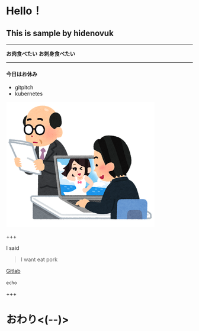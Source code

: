 # Hello！

## This is sample by hidenovuk

---


**お肉食べたい**
**お刺身食べたい**


---


#### 今日はお休み
* gitpitch
* kubernetes

![sabori](/images/business_sabori_pc.png)

+++

I said 

> I want eat pork

[Gitlab](http://gitlab.com)


`echo`

+++


# おわり<(--)>